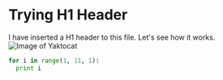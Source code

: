 # Trying H1 Header
I have inserted a H1 header to this file. Let's see how it works.
![Image of Yaktocat](https://octodex.github.com/images/yaktocat.png)
``` python
for i in range(1, 11, 1):
  print i
```
